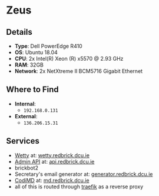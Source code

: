 # Zeus

## Details

- **Type**: Dell PowerEdge R410
- **OS**: Ubuntu 18.04
- **CPU**: 2x Intel(R) Xeon (R) x5570 @ 2.93 GHz
- **RAM**: 32GB
- **Network**: 2x NetXtreme II BCM5716 Gigabit Ethernet

## Where to Find

- **Internal**:
	- `192.168.0.131`
- **External**:
	- `136.206.15.31`

## Services

- [Wetty](../services/servers.md#Logging%20in%20to%20Wetty) at: [wetty.redbrick.dcu.ie](https://wetty.redbrick.dcu.ie)
- [Admin API](../services/api.md) at: [api.redbrick.dcu.ie](https://api.redbrick.dcu.ie)
- brickbot2
- Secretary's email generator  at: [generator.redbrick.dcu.ie](https://generator.redbrick.dcu.ie)
- [CodiMD](../services/codimd.md) at: [md.redbrick.dcu.ie](https://md.redbrick.dcu.ie)
- all of this is routed through [traefik](../services/traefik.md) as a reverse proxy
